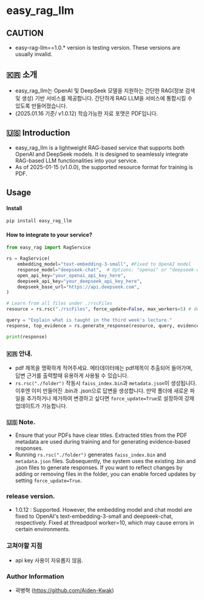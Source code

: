 # easy_rag_llm

## CAUTION
- easy-rag-llm==1.0.* version is testing version. These versions are usually invalid.

## 🇰🇷 소개
- easy_rag_llm는 OpenAI 및 DeepSeek 모델을 지원하는 간단한 RAG(정보 검색 및 생성) 기반 서비스를 제공합니다. 간단하게 RAG LLM을 서비스에 통합시킬 수 있도록 만들어졌습니다.
- (2025.01.16 기준/ v1.0.12) 학습가능한 자료 포맷은 PDF입니다.

## 🇺🇸 Introduction
- easy_rag_llm is a lightweight RAG-based service that supports both OpenAI and DeepSeek models.
It is designed to seamlessly integrate RAG-based LLM functionalities into your service.
- As of 2025-01-15 (v1.0.0), the supported resource format for training is PDF.

## Usage
#### Install
```bash
pip install easy_rag_llm
```

#### How to integrate to your service?
```python
from easy_rag import RagService

rs = RagService(
    embedding_model="text-embedding-3-small", #Fixed to OpenAI model
    response_model="deepseek-chat",  # Options: "openai" or "deepseek-chat"
    open_api_key="your_openai_api_key_here",
    deepseek_api_key="your_deepseek_api_key_here",
    deepseek_base_url="https://api.deepseek.com",
)

# Learn from all files under ./rscFiles
resource = rs.rsc("./rscFiles", force_update=False, max_workers=5) # default workers are 10.

query = "Explain what is taught in the third week's lecture."
response, top_evidence = rs.generate_response(resource, query, evidence_num=5) # default evidence_num is 3.

print(response)
```

### 🇰🇷 안내.
- pdf 제목을 명확하게 적어주세요. 메타데이터에는 pdf제목이 추출되어 들어가며, 답변 근거를 출력할때 유용하게 사용될 수 있습니다.
- `rs.rsc("./folder")` 작동시 `faiss_index.bin`과 `metadata.json`이 생성됩니다. 이후엔 이미 만들어진 .bin과 .json으로 답변을 생성합니다. 만약 폴더에 새로운 파일을 추가하거나 제거하여 변경하고 싶다면 `force_update=True`로 설정하여 강제업데이트가 가능합니다.

### 🇺🇸 Note.
- Ensure that your PDFs have clear titles. Extracted titles from the PDF metadata are used during training and for generating evidence-based responses.
- Running `rs.rsc("./folder")` generates `faiss_index.bin` and `metadata.json` files. Subsequently, the system uses the existing .bin and .json files to generate responses. If you want to reflect changes by adding or removing files in the folder, you can enable forced updates by setting `force_update=True`.

### release version.
- 1.0.12 : Supported. However, the embedding model and chat model are fixed to OpenAI's text-embedding-3-small and deepseek-chat, respectively. Fixed at threadpool worker=10, which may cause errors in certain environments.

### 고쳐야할 지점
- api key 사용이 자유롭지 않음.

### Author Information
- 곽병혁 (https://github.com/Aiden-Kwak)
